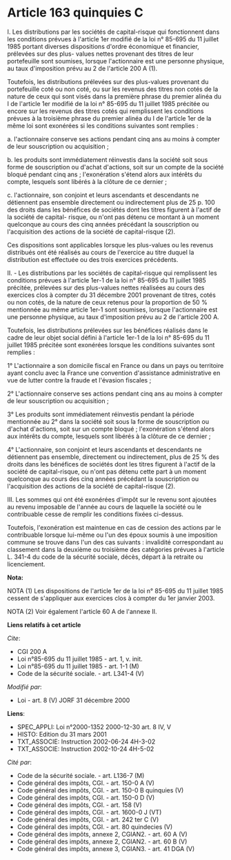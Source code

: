 # Article 163 quinquies C

I. Les distributions par les sociétés de capital-risque qui fonctionnent dans les conditions prévues à l'article 1er modifié
de la loi n° 85-695 du 11 juillet 1985 portant diverses dispositions d'ordre économique et financier, prélevées sur des plus-
values nettes provenant des titres de leur portefeuille sont soumises, lorsque l'actionnaire est une personne physique, au
taux d'imposition prévu au 2 de l'article 200 A (1).

Toutefois, les distributions prélevées sur des plus-values provenant du portefeuille coté ou non coté, ou sur les revenus des
titres non cotés de la nature de ceux qui sont visés dans la première phrase du premier alinéa du I de l'article 1er modifié
de la loi n° 85-695 du 11 juillet 1985 précitée ou encore sur les revenus des titres cotés qui remplissent les conditions
prévues à la troisième phrase du premier alinéa du I de l'article 1er de la même loi sont exonérées si les conditions
suivantes sont remplies :

a. l'actionnaire conserve ses actions pendant cinq ans au moins à compter de leur souscription ou acquisition ;

b.  les produits sont immédiatement réinvestis dans la société soit sous forme de souscription ou d'achat d'actions, soit sur
un compte de la société bloqué pendant cinq ans ; l'exonération s'étend alors aux intérêts du compte, lesquels sont libérés à
la clôture de ce dernier ;

c. l'actionnaire, son conjoint et leurs ascendants et descendants ne détiennent pas ensemble directement ou indirectement
plus de 25 p. 100 des droits dans les bénéfices de sociétés dont les titres figurent à l'actif de la société de capital-
risque, ou n'ont pas détenu ce montant à un moment quelconque au cours des cinq années précédant la souscription ou
l'acquisition des actions de la société de capital-risque (2).

Ces dispositions sont applicables lorsque les plus-values ou les revenus distribués ont été réalisés au cours de l'exercice
au titre duquel la distribution est effectuée ou des trois exercices précédents.

II. - Les distributions par les sociétés de capital-risque qui remplissent les conditions prévues à l'article 1er-1 de la loi
n° 85-695 du 11 juillet 1985 précitée, prélevées sur des plus-values nettes réalisées au cours des exercices clos à compter
du 31 décembre 2001 provenant de titres, cotés ou non cotés, de la nature de ceux retenus pour la proportion de 50 %
mentionnée au même article 1er-1 sont soumises, lorsque l'actionnaire est une personne physique, au taux d'imposition prévu
au 2 de l'article 200 A.

Toutefois, les distributions prélevées sur les bénéfices réalisés dans le cadre de leur objet social défini à l'article 1er-1
de la loi n° 85-695 du 11 juillet 1985 précitée sont exonérées lorsque les conditions suivantes sont remplies :

1° L'actionnaire a son domicile fiscal en France ou dans un pays ou territoire ayant conclu avec la France une convention
d'assistance administrative en vue de lutter contre la fraude et l'évasion fiscales ;

2° L'actionnaire conserve ses actions pendant cinq ans au moins à compter de leur souscription ou acquisition ;

3° Les produits sont immédiatement réinvestis pendant la période mentionnée au 2° dans la société soit sous la forme de
souscription ou d'achat d'actions, soit sur un compte bloqué ; l'exonération s'étend alors aux intérêts du compte, lesquels
sont libérés à la clôture de ce dernier ;

4° L'actionnaire, son conjoint et leurs ascendants et descendants ne détiennent pas ensemble, directement ou indirectement,
plus de 25 % des droits dans les bénéfices de sociétés dont les titres figurent à l'actif de la société de capital-risque, ou
n'ont pas détenu cette part à un moment quelconque au cours des cinq années précédant la souscription ou l'acquisition des
actions de la société de capital-risque (2).

III. Les sommes qui ont été exonérées d'impôt sur le revenu sont ajoutées au revenu imposable de l'année au cours de laquelle
la société ou le contribuable cesse de remplir les conditions fixées ci-dessus.

Toutefois, l'exonération est maintenue en cas de cession des actions par le contribuable lorsque lui-même ou l'un des époux
soumis à une imposition commune se trouve dans l'un des cas suivants : invalidité correspondant au classement dans la
deuxième ou troisième des catégories prévues à l'article L. 341-4 du code de la sécurité sociale, décès, départ à la retraite
ou licenciement.

**Nota:**

NOTA (1) Les dispositions de l'article 1er de la loi n° 85-695 du 11 juillet 1985 cessent de s'appliquer aux exercices clos à
compter du 1er janvier 2003.

NOTA (2) Voir également l'article 60 A de l'annexe II.

**Liens relatifs à cet article**

_Cite_:

  - CGI 200 A
  - Loi n°85-695 du 11 juillet 1985 - art. 1, v. init.
  - Loi n°85-695 du 11 juillet 1985 - art. 1-1 (M)
  - Code de la sécurité sociale. - art. L341-4 (V)

_Modifié par_:

  - Loi - art. 8 (V) JORF 31 décembre 2000

**Liens**:

  - SPEC_APPLI: Loi n°2000-1352 2000-12-30 art. 8 IV, V
  - HISTO: Edition du 31 mars 2001
  - TXT_ASSOCIE: Instruction 2002-06-24 4H-3-02
  - TXT_ASSOCIE: Instruction 2002-10-24 4H-5-02

_Cité par_:

  - Code de la sécurité sociale. - art. L136-7 (M)
  - Code général des impôts, CGI. - art. 150-0 A (V)
  - Code général des impôts, CGI. - art. 150-0 B quinquies (V)
  - Code général des impôts, CGI. - art. 150-0 D (V)
  - Code général des impôts, CGI. - art. 158 (V)
  - Code général des impôts, CGI. - art. 1600-0 J (VT)
  - Code général des impôts, CGI. - art. 242 ter C (V)
  - Code général des impôts, CGI. - art. 80 quindecies (V)
  - Code général des impôts, annexe 2, CGIAN2. - art. 60 A (V)
  - Code général des impôts, annexe 2, CGIAN2. - art. 60 B (V)
  - Code général des impôts, annexe 3, CGIAN3. - art. 41 DGA (V)
